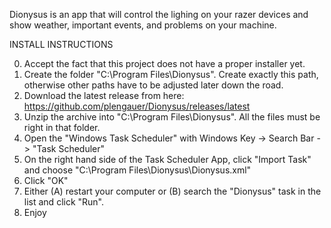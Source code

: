 Dionysus is an app that will control the lighing on your razer devices and show weather, important events, and problems on your machine.

INSTALL INSTRUCTIONS<p>
  
0) Accept the fact that this project does not have a proper installer yet.
1) Create the folder "C:\Program Files\Dionysus". Create exactly this path, otherwise other paths have to be adjusted later down the road.
2) Download the latest release from here: https://github.com/plengauer/Dionysus/releases/latest
3) Unzip the archive into "C:\Program Files\Dionysus". All the files must be right in that folder.
4) Open the "Windows Task Scheduler" with Windows Key -> Search Bar -> "Task Scheduler"
5) On the right hand side of the Task Scheduler App, click "Import Task" and choose "C:\Program Files\Dionysus\Dionysus.xml"
6) Click "OK"
7) Either (A) restart your computer or (B) search the "Dionysus" task in the list and click "Run".
8) Enjoy
